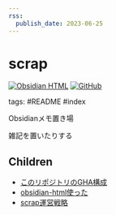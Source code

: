 ```yaml
---
rss:
  publish_date: 2023-06-25
---
```


# scrap

[![Obsidian HTML](https://github.com/H1rono/scrap/actions/workflows/obsidian-html.yml/badge.svg)](https://github.com/H1rono/scrap/actions/workflows/obsidian-html.yml) [![GitHub](https://img.shields.io/github/license/H1rono/scrap)](https://github.com/H1rono/scrap/blob/main/LICENSE)

tags: #README #index

Obsidianメモ置き場

雑記を置いたりする

## Children

- [このリポジトリのGHA構成](./gha-scrap.md)
- [obsidian-html使った](./obsidian-html.md)
- [scrap運営戦略](./strategy.md)
